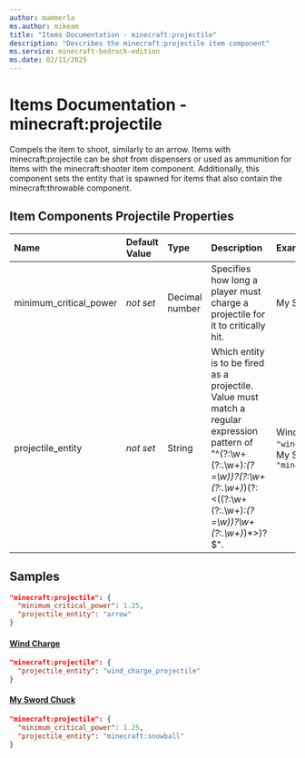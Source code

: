 ```yaml
---
author: mammerla
ms.author: mikeam
title: "Items Documentation - minecraft:projectile"
description: "Describes the minecraft:projectile item component"
ms.service: minecraft-bedrock-edition
ms.date: 02/11/2025 
---
```


# Items Documentation - minecraft:projectile

Compels the item to shoot, similarly to an arrow. Items with minecraft:projectile can be shot from dispensers or used as ammunition for items with the minecraft:shooter item component. Additionally, this component sets the entity that is spawned for items that also contain the minecraft:throwable component.


## Item Components Projectile Properties

|Name       |Default Value |Type |Description |Example Values |
|:----------|:-------------|:----|:-----------|:------------- |
| minimum_critical_power | *not set* | Decimal number | Specifies how long a player must charge a projectile for it to critically hit. | My Sword Chuck: `1.25` | 
| projectile_entity | *not set* | String | Which entity is to be fired as a projectile. Value must match a regular expression pattern of "^(?:\w+(?:\.\w+)*:(?=\w))?(?:\w+(?:\.\w+)*)(?:<((?:\w+(?:\.\w+)*:(?=\w))?\w+(?:\.\w+)*)*>)?$". | Wind Charge: `"wind_charge_projectile"`, My Sword Chuck: `"minecraft:snowball"` | 

## Samples


```json
"minecraft:projectile": {
  "minimum_critical_power": 1.25,
  "projectile_entity": "arrow"
}
```

#### [Wind Charge](https://github.com/Mojang/bedrock-samples/tree/preview/behavior_pack/items/wind_charge.json)


```json
"minecraft:projectile": {
  "projectile_entity": "wind_charge_projectile"
}
```

#### [My Sword Chuck](https://github.com/microsoft/minecraft-samples/tree/main/custom_items/behavior_packs/custom_item/items/my_sword_chuck.json)


```json
"minecraft:projectile": {
  "minimum_critical_power": 1.25,
  "projectile_entity": "minecraft:snowball"
}
```
